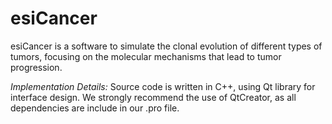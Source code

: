 # esiCancer
esiCancer is a software to simulate the clonal evolution of different types of tumors, focusing on the molecular mechanisms that lead to tumor progression.


*Implementation Details:*
Source code is written in C++, using Qt library for interface design. We strongly recommend the use of QtCreator, as all dependencies are include in our .pro file.
